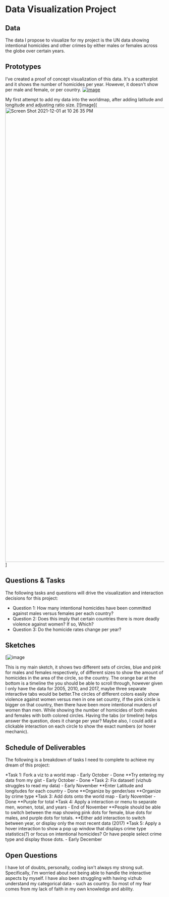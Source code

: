 # Data Visualization Project

## Data

The data I propose to visualize for my project is the UN data showing intentional homicides and other crimes by either males or females across the globe over certain years. 

## Prototypes

I’ve created a proof of concept visualization of this data. It's a scatterplot and it shows the number of homicides per year. However, it doesn't show per male and female, or per country.
[![image](https://user-images.githubusercontent.com/85960143/134442128-e7a4113f-f26f-4e33-ab55-b29fbc6065e2.png)](https://vizhub.com/ldlinnell/60291a2c7fbe4bad98417be425f04362)

My first attempt to add my data into the worldmap, after adding latitude and longitude and adjusting ratio size.
[![image](<img width="1438" alt="Screen Shot 2021-12-01 at 10 26 35 PM" src="https://user-images.githubusercontent.com/85960143/144352454-8471545b-b6f8-486a-9fc1-487b75566f43.png">]


## Questions & Tasks

The following tasks and questions will drive the visualization and interaction decisions for this project:

 * Question 1: How many intentional homicides have been committed against males versus females per each country?
 * Question 2: Does this imply that certain countries there is more deadly violence against women? If so, Which?
 * Question 3: Do the homicide rates change per year? 

## Sketches
[![image](https://user-images.githubusercontent.com/85960143/134443192-fee2e59d-b0e0-4e5d-bd69-84579302c547.png)

This is my main sketch, it shows two different sets of circles, blue and pink for males and females respectively, of different sizes to show the amount of homicides in the area of the circle, so the country. The orange bar at the bottom is a timeline the you should be able to scroll through, however given I only have the data for 2005, 2010, and 2017, maybe three separate interactive tabs would be better.The circles of different colors easily show violence against women versus men in one set country, if the pink circle is bigger on that country, then there have been more intentional murders of women than men. While showing the number of homicides of both males and females with both colored circles. Having the tabs (or timeline) helps answer the question, does it change per year? Maybe also, I could add a clickable interaction on each circle to show the exact numbers (or hover mechanic). 

## Schedule of Deliverables
  The following is a breakdown of tasks I need to complete to achieve my dream of this project:
   
   *Task 1: Fork a viz to a world map - Early October - Done
    **Try entering my data from my gist - Early October - Done
   *Task 2: Fix dataset! (vizhub struggles to read my data) - Early November
    **Enter Latitude and longitudes for each country - Done
    **Organize by gender/sex
    **Organize by crime type
   *Task 3: Add dots onto the world map - Early November -Done
    **Purple for total
   *Task 4: Apply a interaction or menu to separate men, women, total, and years - End of November 
    **People should be able to switch between the map showing pink dots for female, blue dots for males, and purple dots for totals.
    **Either add interaction to switch between year, or display only the most recent data (2017)
   *Task 5: Apply a hover interaction to show a pop up window that displays crime type statistics(?) or focus on intentional homicides? Or have people select crime type and display those dots. - Early December

## Open Questions

I have lot of doubts, personally, coding isn't always my strong suit. Specifically, I'm worried about not being able to handle the interactive aspects by myself. I have also been struggling with having vizhub understand my categorical data - such as country. So most of my fear comes from my lack of faith in my own knowledge and ability.
